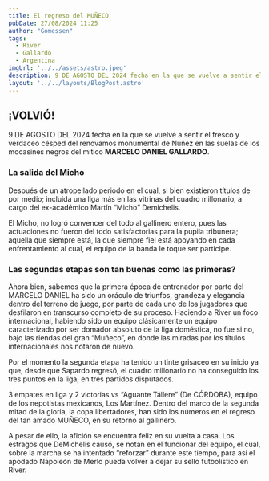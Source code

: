 ```yaml
---
title: El regreso del MUÑECO
pubDate: 27/08/2024 11:25
author: "Gomessen"
tags:
  - River
  - Gallardo
  - Argentina
imgUrl: '../../assets/astro.jpeg'
description: 9 DE AGOSTO DEL 2024 fecha en la que se vuelve a sentir el fresco y verdaceo césped del renovamos monumental de Nuñez en las suelas de los mocasines negros del mítico MARCELO DANIEL GALLARDO.
layout: '../../layouts/BlogPost.astro'
---
```


## ¡VOLVIÓ!

9 DE AGOSTO DEL 2024 fecha en la que se vuelve a sentir el fresco y verdaceo césped del renovamos monumental de Nuñez en las suelas de los mocasines negros del mítico **MARCELO DANIEL GALLARDO**.

### La salida del Micho

Después de un atropellado periodo en el cual, si bien existieron títulos de por medio; incluida una liga más en las vitrinas del cuadro millonario, a cargo del ex-académico Martín “Micho” Demichelis.

El Micho, no logró convencer del todo al gallinero entero, pues las actuaciones no fueron del todo satisfactorias para la pupila tribunera; aquella que siempre está, la que siempre fiel está apoyando en cada enfrentamiento al cual, el equipo de la banda le toque ser participe.

### Las segundas etapas son tan buenas como las primeras?

Ahora bien, sabemos que la primera época de entrenador por parte del MARCELO DANIEL ha sido un oráculo de triunfos, grandeza y elegancia dentro del terreno de juego, por parte de cada uno de los jugadores que desfilaron en transcurso completo de su proceso. Haciendo a River un foco internacional, habiendo sido un equipo clásicamente un equipo caracterizado por ser domador absoluto de la liga doméstica, no fue si no, bajo las riendas del gran “Muñeco”, en donde las miradas por los títulos internacionales nos notaron de nuevo.

Por el momento la segunda etapa ha tenido un tinte grisaceo en su inicio ya que, desde que Sapardo regresó, el cuadro millonario no ha conseguido los tres puntos en la liga, en tres partidos disputados.

3 empates en liga y 2 victorias vs “Aguante Tállere” (De CÓRDOBA), equipo de los nepotistas mexicanos, Los Martínez. Dentro del marco de la segunda mitad de la gloria, la copa libertadores, han sido los números en el regreso del tan amado MUÑECO, en su retorno al gallinero.


A pesar de ello, la afición se encuentra feliz en su vuelta a casa. Los estragos que DeMichelis causó, se notan en el funcionar del equipo, el cual, sobre la marcha se ha intentado “reforzar” durante este tiempo, para así el apodado Napoleón de Merlo pueda volver a dejar su sello futbolístico en River.
